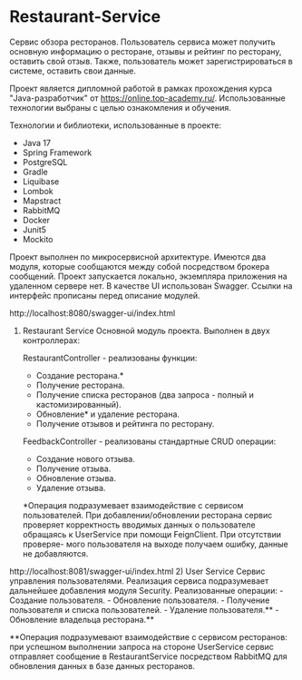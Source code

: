 # Restaurant-Service

Cервис обзора ресторанов. Пользователь сервиса может получить основную информацию о ресторане, отзывы и рейтинг по ресторану, оставить свой отзыв.
Также, пользователь может зарегистрироваться в системе, оставить свои данные.
   
Проект является дипломной работой в рамках прохождения курса "Java-разработчик" от https://online.top-academy.ru/. 
Использованные технологии выбраны с целью ознакомления и обучения.

Технологии и библиотеки, использованные в проекте:
-	Java 17
-	Spring Framework
-	PostgreSQL
-	Gradle
-	Liquibase
-	Lombok
-	Mapstract
-	RabbitMQ
-	Docker
-	Junit5
-	Mockito

Проект выполнен по микросервисной архитектуре. Имеются два модуля, которые сообщаются между собой посредством брокера сообщений.
Проект запускается локально, экземпляра приложения на удаленном сервере нет.
В качестве UI использован Swagger. Ссылки на интерфейс прописаны перед описание модулей.

http://localhost:8080/swagger-ui/index.html
1) Restaurant Service
   Основной модуль проекта. Выполнен в двух контроллерах:

   RestaurantController - реализованы функции:
    - Создание ресторана.*
    - Получение ресторана.
    - Получение списка ресторанов (два запроса - полный и кастомизированный).
    - Обновление* и удаление ресторана.
    - Получение отзывов и рейтинга по ресторану.

   FeedbackController - реализованы стандартные CRUD операции:
    - Создание нового отзыва.
    - Получение отзыва.
    - Обновление отзыва.
    - Удаление отзыва.

   *Операция подразумевает взаимодействие с сервисом пользователей. При добавлении/обновлении ресторана сервис проверяет
    корректность вводимых данных о пользователе обращаясь к UserService при помощи FeignClient. При отсутствии проверяе-
    мого пользователя на выходе получаем ошибку, данные не добавляются.

http://localhost:8081/swagger-ui/index.html
2) User Service 
   Сервис управления пользователями. Реализация сервиса подразумевает дальнейшее добавления модуля Security.
   Реализованные операции:
    - Создание пользователя.
    - Обновление пользователя.
    - Получение пользователя и списка пользователей.
    - Удаление пользователя.**
    - Обновление владельца ресторана.**

   **Операция подразумевают взаимодействие с сервисом ресторанов: при успешном выполнении запроса на стороне
   UserService сервис отправляет сообщение в RestaurantService посредством RabbitMQ для обновления данных в
   базе данных ресторанов.


